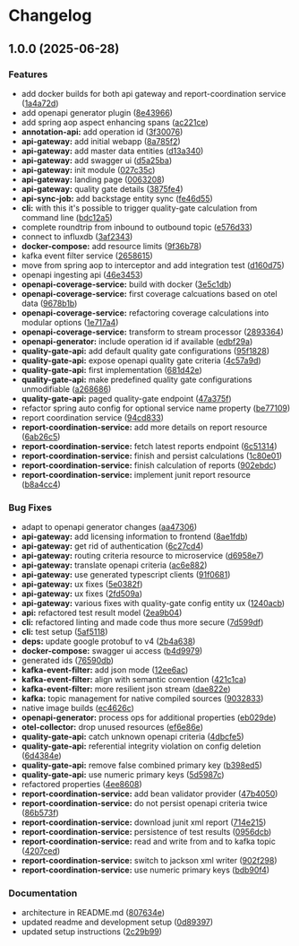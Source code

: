 # Changelog

## 1.0.0 (2025-06-28)

### Features

- add docker builds for both api gateway and report-coordination service ([1a4a72d](https://github.com/bbortt/snow-white/commit/1a4a72d1e1114a79afe3ea68758072271de20c36))
- add openapi generator plugin ([8e43966](https://github.com/bbortt/snow-white/commit/8e4396666442ec549ea0d0b9d027ccad04290daf))
- add spring aop aspect enhancing spans ([ac221ce](https://github.com/bbortt/snow-white/commit/ac221ce15a2d3ce24eac3b07e711b1058f71a1b0))
- **annotation-api:** add operation id ([3f30076](https://github.com/bbortt/snow-white/commit/3f30076582bdd3bbf556be4ae49a92af2e8bddf5))
- **api-gateway:** add initial webapp ([8a785f2](https://github.com/bbortt/snow-white/commit/8a785f27f1a3065e7a3249751dec5f9bb183c3ee))
- **api-gateway:** add master data entities ([d13a340](https://github.com/bbortt/snow-white/commit/d13a340a4b48e229dfa534ebd2da266200a2053b))
- **api-gateway:** add swagger ui ([d5a25ba](https://github.com/bbortt/snow-white/commit/d5a25ba2313ec415907bf032ca1b7e4a1de703a4))
- **api-gateway:** init module ([027c35c](https://github.com/bbortt/snow-white/commit/027c35c94ae3a0aa11a7bea3299746e5c6d6ed07))
- **api-gateway:** landing page ([0063208](https://github.com/bbortt/snow-white/commit/006320892811159bf121bd30a4a17c6dc5b8fdca))
- **api-gateway:** quality gate details ([3875fe4](https://github.com/bbortt/snow-white/commit/3875fe4db680f53b9a8ba1a49a1022fcf3ffa176))
- **api-sync-job:** add backstage entity sync ([fe46d55](https://github.com/bbortt/snow-white/commit/fe46d552c2f4f042361df23edbcafe005cfe09b3))
- **cli:** with this it's possible to trigger quality-gate calculation from command line ([bdc12a5](https://github.com/bbortt/snow-white/commit/bdc12a5395496cbb8ffc1ecb83dabe452c5ef84d))
- complete roundtrip from inbound to outbound topic ([e576d33](https://github.com/bbortt/snow-white/commit/e576d33ca2c1d3b9c42569c1e7e4427d928a4196))
- connect to influxdb ([3af2343](https://github.com/bbortt/snow-white/commit/3af234381bcf86d5d1f3bc9ddedba9c25f226c86))
- **docker-compose:** add resource limits ([9f36b78](https://github.com/bbortt/snow-white/commit/9f36b7838bedbcddb0058c31642aac5049bb1a39))
- kafka event filter service ([2658615](https://github.com/bbortt/snow-white/commit/265861519ca7afef9fda02bd9d4b953e487169dc))
- move from spring aop to interceptor and add integration test ([d160d75](https://github.com/bbortt/snow-white/commit/d160d75af0b9b8d0b4bc670a058414a3b6271c13))
- openapi ingesting api ([46e3453](https://github.com/bbortt/snow-white/commit/46e3453a27fdaccf92ad09737b00900731876641))
- **openapi-coverage-service:** build with docker ([3e5c1db](https://github.com/bbortt/snow-white/commit/3e5c1dbd38bab92006e7f31212a3bc41da6eaa65))
- **openapi-coverage-service:** first coverage calcuations based on otel data ([9678b1b](https://github.com/bbortt/snow-white/commit/9678b1b32a941444726ffe5d41ce4db6cb2804db))
- **openapi-coverage-service:** refactoring coverage calculations into modular options ([1e717a4](https://github.com/bbortt/snow-white/commit/1e717a48a7f147fdf051c05aaaf4c0d5be8f6344))
- **openapi-coverage-service:** transform to stream processor ([2893364](https://github.com/bbortt/snow-white/commit/28933642f6805c90db460961ca52c6b6168708e9))
- **openapi-generator:** include operation id if available ([edbf29a](https://github.com/bbortt/snow-white/commit/edbf29ae70ef9308f96c00e0c76cc5274518d45c))
- **quality-gate-api:** add default quality gate configurations ([95f1828](https://github.com/bbortt/snow-white/commit/95f1828c0f0994310ea4a551632c4203e8ddfb59))
- **quality-gate-api:** expose openapi quality gate criteria ([4c57a9d](https://github.com/bbortt/snow-white/commit/4c57a9d5c7eb0e932cbf093fba4a40e30b1f0674))
- **quality-gate-api:** first implementation ([681d42e](https://github.com/bbortt/snow-white/commit/681d42e5df52a5bb7b8a080a72de7ef0a3bb25cc))
- **quality-gate-api:** make predefined quality gate configurations unmodifiable ([a268686](https://github.com/bbortt/snow-white/commit/a268686fab1758cd2cc71959cea30f7e2e714ec4))
- **quality-gate-api:** paged quality-gate endpoint ([47a375f](https://github.com/bbortt/snow-white/commit/47a375fdceb2549d2a1f4722c837034467fabb54))
- refactor spring auto config for optional service name property ([be77109](https://github.com/bbortt/snow-white/commit/be7710951f4dcba0d796ec3f094c52182f0851a0))
- report coordination service ([94cd833](https://github.com/bbortt/snow-white/commit/94cd8332018b843ee9bbbcdb1ab4a526bfc47b0b))
- **report-coordination-service:** add more details on report resource ([6ab26c5](https://github.com/bbortt/snow-white/commit/6ab26c5b619183dab9d2d95464b17d104ec71f5e))
- **report-coordination-service:** fetch latest reports endpoint ([6c51314](https://github.com/bbortt/snow-white/commit/6c513146db701ee74310a5682e58b3e70e07a345))
- **report-coordination-service:** finish and persist calculations ([1c80e01](https://github.com/bbortt/snow-white/commit/1c80e01df6e923ff2a14897f7d6860f49b398d3b))
- **report-coordination-service:** finish calculation of reports ([902ebdc](https://github.com/bbortt/snow-white/commit/902ebdc5c9e4cf0ca03c8478a7bf52372a2f3a96))
- **report-coordination-service:** implement junit report resource ([b8a4cc4](https://github.com/bbortt/snow-white/commit/b8a4cc4f8ff08e0e8fa3a841c455902a877a8e1e))

### Bug Fixes

- adapt to openapi generator changes ([aa47306](https://github.com/bbortt/snow-white/commit/aa47306925d9cdb71a1120de3d3d781e4ae51cbd))
- **api-gateway:** add licensing information to frontend ([8ae1fdb](https://github.com/bbortt/snow-white/commit/8ae1fdb2df0b70594a79da52abd2273e96396fa7))
- **api-gateway:** get rid of authentication ([6c27cd4](https://github.com/bbortt/snow-white/commit/6c27cd4c7ec9bd834ae20d8758baacc31bde3d7c))
- **api-gateway:** routing criteria resource to microservice ([d6958e7](https://github.com/bbortt/snow-white/commit/d6958e7fbd73de9660879699d8065b5d1fa25568))
- **api-gateway:** translate openapi criteria ([ac6e882](https://github.com/bbortt/snow-white/commit/ac6e88294fa7ea7f27dd74b6e5d4763d7ee2e000))
- **api-gateway:** use generated typescript clients ([91f0681](https://github.com/bbortt/snow-white/commit/91f068106e58f2fa617ecea1097c8297fb1a9ad9))
- **api-gateway:** ux fixes ([5e0382f](https://github.com/bbortt/snow-white/commit/5e0382f909bff05b975ca2fd826e4db37f61448b))
- **api-gateway:** ux fixes ([2fd509a](https://github.com/bbortt/snow-white/commit/2fd509a873c677c0cbe297ce2d90808a08be9e80))
- **api-gateway:** various fixes with quality-gate config entity ux ([1240acb](https://github.com/bbortt/snow-white/commit/1240acb86bd5518529951b9b589253140bfa899c))
- **api:** refactored test result model ([2ea9b04](https://github.com/bbortt/snow-white/commit/2ea9b04b9b9df7cf97286f26d2b5f4f7baa53a1e))
- **cli:** refactored linting and made code thus more secure ([7d599df](https://github.com/bbortt/snow-white/commit/7d599df80721daaa1e0bacdf5eec6f27a8e5f7ea))
- **cli:** test setup ([5af5118](https://github.com/bbortt/snow-white/commit/5af51180bbbfc39c880590992561fb6c15f167cc))
- **deps:** update google protobuf to v4 ([2b4a638](https://github.com/bbortt/snow-white/commit/2b4a638a6920aca0ee1c4b3bc7d5a55f0faf49ab))
- **docker-compose:** swagger ui access ([b4d9979](https://github.com/bbortt/snow-white/commit/b4d9979e676f61ae0904931b86bb93dcf451ae51))
- generated ids ([76590db](https://github.com/bbortt/snow-white/commit/76590db2bcc0bb738225c1e420d559c225923ba1))
- **kafka-event-filter:** add json mode ([12ee6ac](https://github.com/bbortt/snow-white/commit/12ee6ac96c51fdc7cb9e606978bcb8119b8b8072))
- **kafka-event-filter:** align with semantic convention ([421c1ca](https://github.com/bbortt/snow-white/commit/421c1cac850807b3281a27bd1d8fea7dad14554d))
- **kafka-event-filter:** more resilient json stream ([dae822e](https://github.com/bbortt/snow-white/commit/dae822eb45dd01cd92686296bfc2ad2312d4283c))
- **kafka:** topic management for native compiled sources ([9032833](https://github.com/bbortt/snow-white/commit/9032833afbe822c01968418401897906bdce1f5e))
- native image builds ([ec4626c](https://github.com/bbortt/snow-white/commit/ec4626c631342bd85963d2e6a80d982abc1a2220))
- **openapi-generator:** process ops for additional properties ([eb029de](https://github.com/bbortt/snow-white/commit/eb029deae51626b0d5c60dbe569fcda37d3eefee))
- **otel-collector:** drop unused resources ([ef6e86e](https://github.com/bbortt/snow-white/commit/ef6e86e26db5b131006e630154eba8c294f9cd56))
- **quality-gate-api:** catch unknown openapi criteria ([4dbcfe5](https://github.com/bbortt/snow-white/commit/4dbcfe536949bb884ac3345ec38e7ae7b26b7b7e))
- **quality-gate-api:** referential integrity violation on config deletion ([6d4384e](https://github.com/bbortt/snow-white/commit/6d4384eed825f23c6daaba4aec5eadeeb127749d))
- **quality-gate-api:** remove false combined primary key ([b398ed5](https://github.com/bbortt/snow-white/commit/b398ed5f89d8b16d3ee8c58125398a0776701e1d))
- **quality-gate-api:** use numeric primary keys ([5d5987c](https://github.com/bbortt/snow-white/commit/5d5987c0b9173150b31d627562a07e7efd92d545))
- refactored properties ([4ee8608](https://github.com/bbortt/snow-white/commit/4ee86080a0ea08eff0ac0edc0cc5fc0e131d33a7))
- **report-coordination-service:** add bean validator provider ([47b4050](https://github.com/bbortt/snow-white/commit/47b405026a0f84a55cddc996aa23e2bc07ee8bca))
- **report-coordination-service:** do not persist openapi criteria twice ([86b573f](https://github.com/bbortt/snow-white/commit/86b573fdfc8c7adc5a732d33d5eca11c7f430558))
- **report-coordination-service:** download junit xml report ([714e215](https://github.com/bbortt/snow-white/commit/714e215b24963b6a13ae01f915d7a1b86f03bf6b))
- **report-coordination-service:** persistence of test results ([0956dcb](https://github.com/bbortt/snow-white/commit/0956dcb02fa69e5cdb0feac4f112d40abe12be39))
- **report-coordination-service:** read and write from and to kafka topic ([4207ced](https://github.com/bbortt/snow-white/commit/4207cedf9571f8ce9bfc754a8e234091bf0f6ccb))
- **report-coordination-service:** switch to jackson xml writer ([902f298](https://github.com/bbortt/snow-white/commit/902f2981d78d6dfc388aeb0079aec2e7d7a0ffd9))
- **report-coordination-service:** use numeric primary keys ([bdb90f4](https://github.com/bbortt/snow-white/commit/bdb90f4c30845da3eb34f1e23fd689b05417a021))

### Documentation

- architecture in README.md ([807634e](https://github.com/bbortt/snow-white/commit/807634e57198bd7bf427780e3b00afc6bf8deb6e))
- updated readme and development setup ([0d89397](https://github.com/bbortt/snow-white/commit/0d89397a1fbce270bdc11f916374970900abeead))
- updated setup instructions ([2c29b99](https://github.com/bbortt/snow-white/commit/2c29b9915c3ff4559fb0a357dffdbc95a13e0e63))
